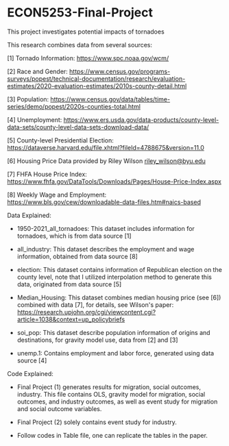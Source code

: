 # ECON5253-Final-Project
This project investigates potential impacts of tornadoes


This research combines data from several sources: 

 [1] Tornado Information: <https://www.spc.noaa.gov/wcm/>
 
 [2] Race and Gender: <https://www.census.gov/programs-surveys/popest/technical-documentation/research/evaluation-estimates/2020-evaluation-estimates/2010s-county-detail.html>
 
 [3] Population: <https://www.census.gov/data/tables/time-series/demo/popest/2020s-counties-total.html>
 
 [4] Unemployment: <https://www.ers.usda.gov/data-products/county-level-data-sets/county-level-data-sets-download-data/>
 
 [5] County-level Presidential Election: <https://dataverse.harvard.edu/file.xhtml?fileId=4788675&version=11.0>
 
 [6] Housing Price Data provided by Riley Wilson <riley_wilson@byu.edu>
 
 [7] FHFA House Price Index: <https://www.fhfa.gov/DataTools/Downloads/Pages/House-Price-Index.aspx>
 
 [8] Weekly Wage and Employment: <https://www.bls.gov/cew/downloadable-data-files.htm#naics-based>
 

Data Explained:

- 1950-2021_all_tornadoes: This dataset includes information for tornadoes, which is from data source [1]
  
- all_industry: This dataset describes the employment and wage information, obtained from data source [8]
  
- election: This dataset contains information of Republican election on the county level, note that I utilized interpolation method to generate this data, originated from data source [5]
  
- Median_Housing: This dataset combines median housing price (see [6]) combined with data [7], for details, see Wilson's paper: <https://research.upjohn.org/cgi/viewcontent.cgi?article=1038&context=up_policybriefs>
  
- soi_pop: This dataset describe population information of origins and destinations, for gravity model use, data from [2] and [3]
  
- unemp.1: Contains employment and labor force, generated using data source [4]

Code Explained:

- Final Project (1) generates results for migration, social outcomes, industry. This file contains OLS, gravity model for migration, social outcomes, and industry outcomes, as well as event study for migration and social outcome variables.

- Final Project (2) solely contains event study for industry.

- Follow codes in Table file, one can replicate the tables in the paper.




